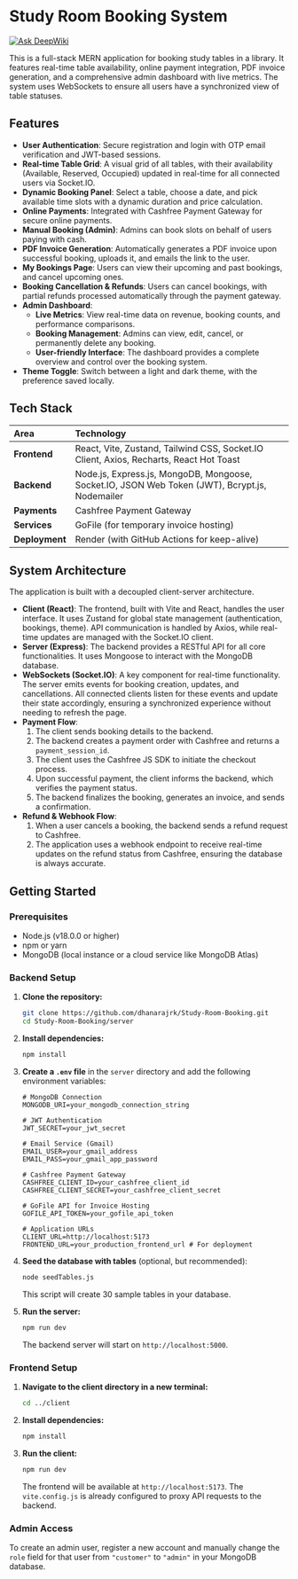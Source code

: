 # Study Room Booking System
[![Ask DeepWiki](https://devin.ai/assets/askdeepwiki.png)](https://deepwiki.com/dhanarajrk/Study-Room-Booking)

This is a full-stack MERN application for booking study tables in a library. It features real-time table availability, online payment integration, PDF invoice generation, and a comprehensive admin dashboard with live metrics. The system uses WebSockets to ensure all users have a synchronized view of table statuses.

## Features

- **User Authentication**: Secure registration and login with OTP email verification and JWT-based sessions.
- **Real-time Table Grid**: A visual grid of all tables, with their availability (Available, Reserved, Occupied) updated in real-time for all connected users via Socket.IO.
- **Dynamic Booking Panel**: Select a table, choose a date, and pick available time slots with a dynamic duration and price calculation.
- **Online Payments**: Integrated with Cashfree Payment Gateway for secure online payments.
- **Manual Booking (Admin)**: Admins can book slots on behalf of users paying with cash.
- **PDF Invoice Generation**: Automatically generates a PDF invoice upon successful booking, uploads it, and emails the link to the user.
- **My Bookings Page**: Users can view their upcoming and past bookings, and cancel upcoming ones.
- **Booking Cancellation & Refunds**: Users can cancel bookings, with partial refunds processed automatically through the payment gateway.
- **Admin Dashboard**:
    - **Live Metrics**: View real-time data on revenue, booking counts, and performance comparisons.
    - **Booking Management**: Admins can view, edit, cancel, or permanently delete any booking.
    - **User-friendly Interface**: The dashboard provides a complete overview and control over the booking system.
- **Theme Toggle**: Switch between a light and dark theme, with the preference saved locally.

## Tech Stack

| Area      | Technology                                                                                                    |
| :-------- | :------------------------------------------------------------------------------------------------------------ |
| **Frontend**  | React, Vite, Zustand, Tailwind CSS, Socket.IO Client, Axios, Recharts, React Hot Toast                       |
| **Backend**   | Node.js, Express.js, MongoDB, Mongoose, Socket.IO, JSON Web Token (JWT), Bcrypt.js, Nodemailer              |
| **Payments**  | Cashfree Payment Gateway                                                                                      |
| **Services**  | GoFile (for temporary invoice hosting)                                                                        |
| **Deployment**| Render (with GitHub Actions for keep-alive)                                                                   |

## System Architecture

The application is built with a decoupled client-server architecture.

-   **Client (React)**: The frontend, built with Vite and React, handles the user interface. It uses Zustand for global state management (authentication, bookings, theme). API communication is handled by Axios, while real-time updates are managed with the Socket.IO client.
-   **Server (Express)**: The backend provides a RESTful API for all core functionalities. It uses Mongoose to interact with the MongoDB database.
-   **WebSockets (Socket.IO)**: A key component for real-time functionality. The server emits events for booking creation, updates, and cancellations. All connected clients listen for these events and update their state accordingly, ensuring a synchronized experience without needing to refresh the page.
-   **Payment Flow**:
    1.  The client sends booking details to the backend.
    2.  The backend creates a payment order with Cashfree and returns a `payment_session_id`.
    3.  The client uses the Cashfree JS SDK to initiate the checkout process.
    4.  Upon successful payment, the client informs the backend, which verifies the payment status.
    5.  The backend finalizes the booking, generates an invoice, and sends a confirmation.
-   **Refund & Webhook Flow**:
    1.  When a user cancels a booking, the backend sends a refund request to Cashfree.
    2.  The application uses a webhook endpoint to receive real-time updates on the refund status from Cashfree, ensuring the database is always accurate.

## Getting Started

### Prerequisites

-   Node.js (v18.0.0 or higher)
-   npm or yarn
-   MongoDB (local instance or a cloud service like MongoDB Atlas)

### Backend Setup

1.  **Clone the repository:**
    ```bash
    git clone https://github.com/dhanarajrk/Study-Room-Booking.git
    cd Study-Room-Booking/server
    ```

2.  **Install dependencies:**
    ```bash
    npm install
    ```

3.  **Create a `.env` file** in the `server` directory and add the following environment variables:
    ```env
    # MongoDB Connection
    MONGODB_URI=your_mongodb_connection_string

    # JWT Authentication
    JWT_SECRET=your_jwt_secret

    # Email Service (Gmail)
    EMAIL_USER=your_gmail_address
    EMAIL_PASS=your_gmail_app_password

    # Cashfree Payment Gateway
    CASHFREE_CLIENT_ID=your_cashfree_client_id
    CASHFREE_CLIENT_SECRET=your_cashfree_client_secret

    # GoFile API for Invoice Hosting
    GOFILE_API_TOKEN=your_gofile_api_token

    # Application URLs
    CLIENT_URL=http://localhost:5173
    FRONTEND_URL=your_production_frontend_url # For deployment
    ```

4.  **Seed the database with tables** (optional, but recommended):
    ```bash
    node seedTables.js
    ```
    This script will create 30 sample tables in your database.

5.  **Run the server:**
    ```bash
    npm run dev
    ```
    The backend server will start on `http://localhost:5000`.

### Frontend Setup

1.  **Navigate to the client directory in a new terminal:**
    ```bash
    cd ../client
    ```

2.  **Install dependencies:**
    ```bash
    npm install
    ```

3.  **Run the client:**
    ```bash
    npm run dev
    ```
    The frontend will be available at `http://localhost:5173`. The `vite.config.js` is already configured to proxy API requests to the backend.

### Admin Access

To create an admin user, register a new account and manually change the `role` field for that user from `"customer"` to `"admin"` in your MongoDB database.
